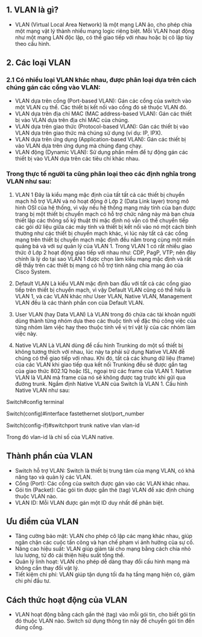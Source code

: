 ## 1. VLAN là gì?
  + VLAN (Virtual Local Area Network) là một mạng LAN ảo, cho phép chia một mạng vật lý thành nhiều mạng logic riêng biệt. Mỗi VLAN hoạt động như một mạng LAN độc lập, có thể giao tiếp với nhau hoặc bị cô lập tùy theo cấu hình.
## 2. Các loại VLAN
### 2.1 Có nhiều loại VLAN khác nhau, được phân loại dựa trên cách chúng gán các cổng vào VLAN:
  + VLAN dựa trên cổng (Port-based VLAN): Gán các cổng của switch vào một VLAN cụ thể. Các thiết bị kết nối vào cổng đó sẽ thuộc VLAN đó.
  + VLAN dựa trên địa chỉ MAC (MAC address-based VLAN): Gán các thiết bị vào VLAN dựa trên địa chỉ MAC của chúng.
  + VLAN dựa trên giao thức (Protocol-based VLAN): Gán các thiết bị vào VLAN dựa trên giao thức mà chúng sử dụng (ví dụ: IP, IPX).
  + VLAN dựa trên ứng dụng (Application-based VLAN): Gán các thiết bị vào VLAN dựa trên ứng dụng mà chúng đang chạy.
  + VLAN động (Dynamic VLAN): Sử dụng phần mềm để tự động gán các thiết bị vào VLAN dựa trên các tiêu chí khác nhau.
### Trong thực tế người ta cũng phân loại theo các định nghĩa trong VLAN như sau:
1. VLAN 1 Đây là kiểu mạng mặc định của tất tất cả các thiết bị chuyển mạch hỗ trợ VLAN và nó hoạt động ở Lớp 2 (Data Link layer) trong mô hình OSI của hệ thống, vì vậy nếu hệ thống mạng máy tính của bạn được trang bị một thiết bị chuyển mạch có hỗ trợ chức năng này mà bạn chưa thiết lập các thông số kỹ thuật thì mặc định nó vẫn có thể chuyển tiếp các gói dữ liệu giữa các máy tính và thiết bị kết nối vào nó một cách bình thường như các thiết bị chuyển mạch khác, vì lúc này tất cả các cổng mạng trên thiết bị chuyển mạch mặc định đều nằm trong cùng một miền quảng bá và với sự quản lý của VLAN 1. Trong VLAN 1 có rất nhiều giao thức ở Lớp 2 hoạt động giao tiếp với nhau như: CDP, PagP, VTP; nên đây chính là lý do tại sao VLAN 1 được chọn làm kiểu mạng mặc định và rất dễ thấy trên các thiết bị mạng có hỗ trợ tính năng chia mạng ảo của Cisco System.

2. Default VLAN Là kiểu VLAN mặc định ban đầu với tất cả các cổng giao tiếp trên thiết bị chuyển mạch, vì vậy Default VLAN cũng có thể hiểu là VLAN 1, và các VLAN khác như User VLAN, Native VLAN, Management VLAN đều là các thành phần con của Default VLAN.

3. User VLAN (hay Data VLAN) Là VLAN trong đó chứa các tài khoản người dùng thành từng nhóm dựa theo các thuộc tính về đặc thù công việc của từng nhóm làm việc hay theo thuộc tính về vị trí vật lý của các nhóm làm việc này.

4. Native VLAN Là VLAN dùng để cấu hình Trunking do một số thiết bị không tương thích với nhau, lúc này ta phải sử dụng Native VLAN để chúng có thể giao tiếp với nhau. Khi đó, tất cả các khung dữ liệu (frame) của các VLAN khi giao tiếp qua kết nối Trunking đều sẽ được gắn tag của giao thức 802.1Q hoặc ISL, ngoại trừ các frame của VLAN 1. Native VLAN là VLAN mà frame của nó sẽ không được tag trước khi gửi qua đường trunk. Ngầm định Native VLAN của Switch là VLAN 1. Cấu hình Native VLAN như sau:

Switch#config terminal

Switch(config)#interface fastethernet slot/port_number

Switch(config-if)#switchport trunk native vlan vlan-id

Trong đó vlan-id là chỉ số của VLAN native.  
  
## Thành phần của VLAN
  + Switch hỗ trợ VLAN: Switch là thiết bị trung tâm của mạng VLAN, có khả năng tạo và quản lý các VLAN.
  + Cổng (Port): Các cổng của switch được gán vào các VLAN khác nhau.
  + Gói tin (Packet): Các gói tin được gắn thẻ (tag) VLAN để xác định chúng thuộc VLAN nào.
  + VLAN ID: Mỗi VLAN được gán một ID duy nhất để phân biệt.
## Ưu điểm của VLAN
  + Tăng cường bảo mật: VLAN cho phép cô lập các mạng khác nhau, giúp ngăn chặn các cuộc tấn công và hạn chế phạm vi ảnh hưởng của sự cố.
  + Nâng cao hiệu suất: VLAN giúp giảm tải cho mạng bằng cách chia nhỏ lưu lượng, từ đó cải thiện hiệu suất tổng thể.
  + Quản lý linh hoạt: VLAN cho phép dễ dàng thay đổi cấu hình mạng mà không cần thay đổi vật lý.
  + Tiết kiệm chi phí: VLAN giúp tận dụng tối đa hạ tầng mạng hiện có, giảm chi phí đầu tư.
## Cách thức hoạt động của VLAN
  + VLAN hoạt động bằng cách gắn thẻ (tag) vào mỗi gói tin, cho biết gói tin đó thuộc VLAN nào. Switch sử dụng thông tin này để chuyển gói tin đến đúng cổng.